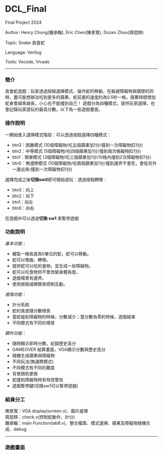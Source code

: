 # DCL_Final

Final Project 2024

Author: Henry Chung(鍾承翰), Eric Chen(陳景寬), Dozen Zhou(周琨棋)

Topic: Snake 貪食蛇

Language: Verilog

Tools: Vscode, Vivado

---
### 簡介

貪食蛇遊戲：玩家透過按鈕選擇模式、操作蛇的移動，在躲避障礙物與牆壁的同時，盡可能想辦法吃到更多的蘋果，蛇前進的速度約為0.5秒一格。隨著時間增加蛇身會越來越長，小心也不能撞到自己！
遊戲分為四種模式，提供玩家選擇，也會記錄玩家遊玩的最高分數。以下為一些遊戲畫面。

### 操作說明

一開始進入選擇模式階段：可以透過按鈕選擇四種模式：
- btn3：困難模式 (10個障礙物/吃五個蘋果加1分/撞到一次障礙物扣1分)
- btn2：中等模式 (5個障礙物/吃四個蘋果加1分/撞到兩次帳礙物扣1分)
- btn1：簡單模式 (3個障礙物/吃三個蘋果加1分/10格內撞到2次障礙物扣1分)
- btn0：無邊際模式 (10個障礙物/吃兩個蘋果加1分/撞到邊界不會死，會從另外一邊出來/撞到一次障礙物扣1分)

選擇完成之後**切換sw0**即可開始遊玩：透過按鈕轉彎：
- btn3：向上
- btn2：向下
- btn1：向左
- btn0：向右

在遊戲中可以透過**切換 sw1** 來暫停遊戲

### 功能說明

*基本功能*：
- 繪製一條長度為5單位的蛇，蛇可以移動。
- 蛇可以彎曲、轉彎。
- 提供蛇可以吃的食物，並生成一些障礙物。
- 蛇可以吃食物但不會改變身體長度。
- 遊戲場景有邊界。
- 使用按鈕或開關來控制互動。
   
*進階功能*：
- 計分系統
- 蛇的長度隨分數增長  
- 當蛇碰到障礙物的時候，分數減少；當分數為零的時候，遊戲結束  
- 不同模式有不同的場景  

*額外功能*：
- 隨時顯示即時分數，紀錄歷史高分  
- GAMEOVER 結算畫面，VGA顯示分數與歷史高分  
- 隨機生成蘋果與障礙物
- 不同玩法(無邊際模式)
- 不同模式有不同的難度
- 背景顏色更換
- 蛇撞到障礙物時有特效警告
- 遊戲暫停鍵(切換sw1可以暫停遊戲)  

### 組員分工
陳景寬：VGA display(screen.v)、圖片處理  
周琨棋：check.v(控制蛇動作、計分)  
鍾承翰：main Function(lab8.v)、整合檔案、模式選擇、蘋果及障礙物隨機生成、debug

--- 
### 遊戲畫面
